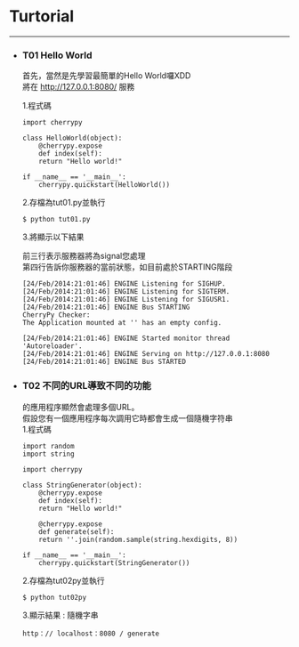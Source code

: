 # Turtorial
******
+ ### T01 Hello World
	首先，當然是先學習最簡單的Hello World囉XDD  
	將在 http://127.0.0.1:8080/ 服務  
	
	1.程式碼
	```
	import cherrypy
	
	class HelloWorld(object):
	    @cherrypy.expose
	    def index(self):
		return "Hello world!"
		
	if __name__ == '__main__':
	    cherrypy.quickstart(HelloWorld())
	```
	2.存檔為tut01.py並執行
	```
	$ python tut01.py
	```
	3.將顯示以下結果  
	
	前三行表示服務器將為signal您處理  
	第四行告訴你服務器的當前狀態，如目前處於STARTING階段  
	
	```
	[24/Feb/2014:21:01:46] ENGINE Listening for SIGHUP.
	[24/Feb/2014:21:01:46] ENGINE Listening for SIGTERM.
	[24/Feb/2014:21:01:46] ENGINE Listening for SIGUSR1.
	[24/Feb/2014:21:01:46] ENGINE Bus STARTING
	CherryPy Checker:
	The Application mounted at '' has an empty config.

	[24/Feb/2014:21:01:46] ENGINE Started monitor thread 'Autoreloader'.
	[24/Feb/2014:21:01:46] ENGINE Serving on http://127.0.0.1:8080
	[24/Feb/2014:21:01:46] ENGINE Bus STARTED
	```
+ ### T02 不同的URL導致不同的功能
	的應用程序顯然會處理多個URL。  
	假設您有一個應用程序每次調用它時都會生成一個隨機字符串  
	1.程式碼
	```
	import random
	import string

	import cherrypy

	class StringGenerator(object):
	    @cherrypy.expose
	    def index(self):
		return "Hello world!"

	    @cherrypy.expose
	    def generate(self):
		return ''.join(random.sample(string.hexdigits, 8))

	if __name__ == '__main__':
	    cherrypy.quickstart(StringGenerator())
	```
	2.存檔為tut02py並執行
	```
	$ python tut02py
	```
	3.顯示結果 : 隨機字串
	```
	http：// localhost：8080 / generate
	```














